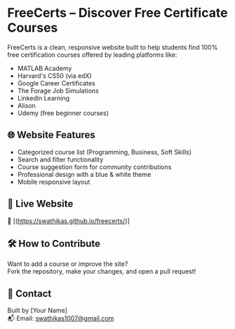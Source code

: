 # FreeCerts – Discover Free Certificate Courses

FreeCerts is a clean, responsive website built to help students find 100% free certification courses offered by leading platforms like:

- MATLAB Academy
- Harvard's CS50 (via edX)
- Google Career Certificates
- The Forage Job Simulations
- LinkedIn Learning
- Alison
- Udemy (free beginner courses)

## 🌐 Website Features

- Categorized course list (Programming, Business, Soft Skills)
- Search and filter functionality
- Course suggestion form for community contributions
- Professional design with a blue & white theme
- Mobile responsive layout

## 🚀 Live Website

🔗 [(https://swathikas.github.io/freecerts/)]

## 🛠️ How to Contribute

Want to add a course or improve the site?  
Fork the repository, make your changes, and open a pull request!

## 📧 Contact

Built by [Your Name]  
📬 Email: swathikas1007@gmail.com
